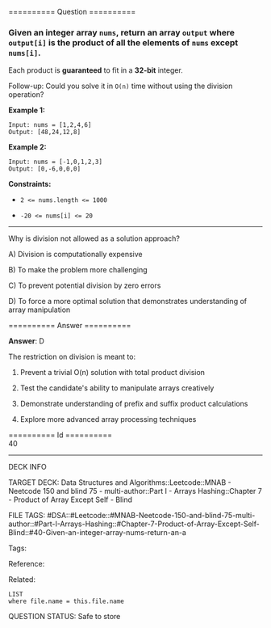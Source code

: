 ========== Question ==========  

### Given an integer array `nums`, return an array `output` where `output[i]` is the product of all the elements of `nums` except `nums[i]`.

Each product is **guaranteed** to fit in a **32-bit** integer.

Follow-up: Could you solve it in `O(n)` time without using the division operation?

**Example 1:**

```
Input: nums = [1,2,4,6]
Output: [48,24,12,8]
```

**Example 2:**

```
Input: nums = [-1,0,1,2,3]
Output: [0,-6,0,0,0]
```

**Constraints:**

-   `2 <= nums.length <= 1000`

-   `-20 <= nums[i] <= 20`

---

Why is division not allowed as a solution approach?

A) Division is computationally expensive

B) To make the problem more challenging

C) To prevent potential division by zero errors

D) To force a more optimal solution that demonstrates understanding of array manipulation  

========== Answer ==========  

**Answer**: D

The restriction on division is meant to:

1. Prevent a trivial O(n) solution with total product division

2. Test the candidate's ability to manipulate arrays creatively

3. Demonstrate understanding of prefix and suffix product calculations

4. Explore more advanced array processing techniques

========== Id ==========  
40

---

DECK INFO

TARGET DECK: Data Structures and Algorithms::Leetcode::MNAB - Neetcode 150 and blind 75 - multi-author::Part I - Arrays Hashing::Chapter 7 - Product of Array Except Self - Blind

FILE TAGS: #DSA::#Leetcode::#MNAB-Neetcode-150-and-blind-75-multi-author::#Part-I-Arrays-Hashing::#Chapter-7-Product-of-Array-Except-Self-Blind::#40-Given-an-integer-array-nums-return-an-a

Tags:

Reference:

Related:

```dataview
LIST
where file.name = this.file.name
```

QUESTION STATUS: Safe to store
